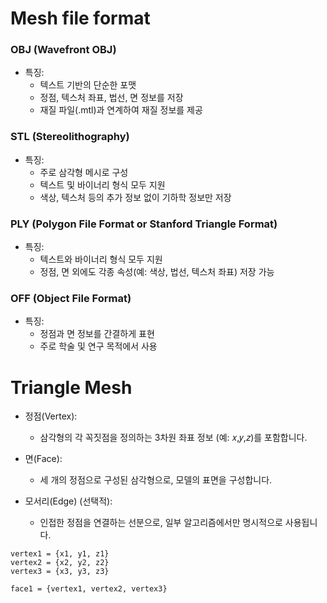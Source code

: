 
# Mesh file format

### OBJ (Wavefront OBJ)
+ 특징:
  + 텍스트 기반의 단순한 포맷
  + 정점, 텍스처 좌표, 법선, 면 정보를 저장
  + 재질 파일(.mtl)과 연계하여 재질 정보를 제공

### STL (Stereolithography)
+ 특징:
  + 주로 삼각형 메시로 구성
  + 텍스트 및 바이너리 형식 모두 지원
  + 색상, 텍스처 등의 추가 정보 없이 기하학 정보만 저장
### PLY (Polygon File Format or Stanford Triangle Format)
+ 특징:
  + 텍스트와 바이너리 형식 모두 지원
  + 정점, 면 외에도 각종 속성(예: 색상, 법선, 텍스처 좌표) 저장 가능

### OFF (Object File Format)
+ 특징:
  + 정점과 면 정보를 간결하게 표현
  + 주로 학술 및 연구 목적에서 사용

# Triangle Mesh
+ 정점(Vertex):
  + 삼각형의 각 꼭짓점을 정의하는 3차원 좌표 정보 (예: 𝑥,𝑦,𝑧)를 포함합니다.

+ 면(Face):
  + 세 개의 정점으로 구성된 삼각형으로, 모델의 표면을 구성합니다.

+ 모서리(Edge) (선택적):
  + 인접한 정점을 연결하는 선분으로, 일부 알고리즘에서만 명시적으로 사용됩니다.
```
vertex1 = {x1, y1, z1}
vertex2 = {x2, y2, z2}
vertex3 = {x3, y3, z3}

face1 = {vertex1, vertex2, vertex3}
```
